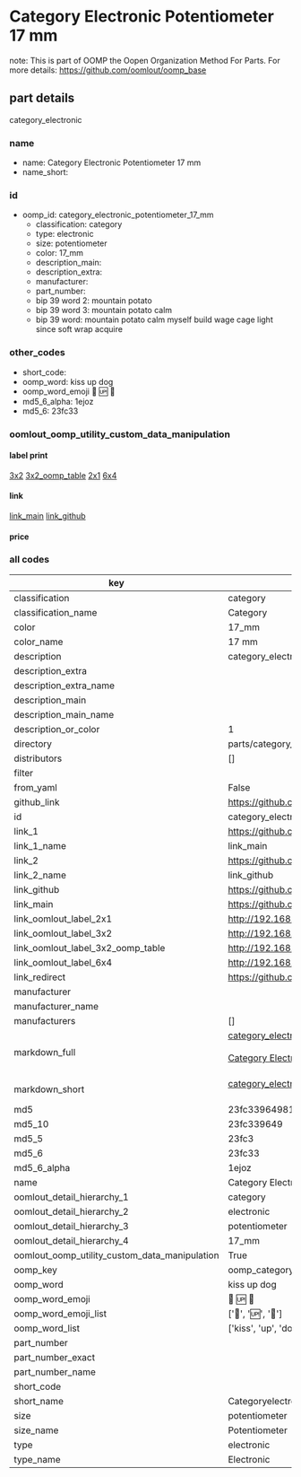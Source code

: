 # Category Electronic Potentiometer 17 mm  

note: This is part of OOMP the Oopen Organization Method For Parts. For more details: https://github.com/oomlout/oomp_base

##  part details
  



category_electronic



### name
* name: Category Electronic Potentiometer 17 mm
* name_short: 
### id
* oomp_id: category_electronic_potentiometer_17_mm
  * classification: category
  * type: electronic
  * size: potentiometer
  * color: 17_mm
  * description_main: 
  * description_extra: 
  * manufacturer: 
  * part_number: 
  * bip 39 word 2: mountain potato
  * bip 39 word 3: mountain potato calm
  * bip 39 word: mountain potato calm myself build wage cage light since soft wrap acquire

### other_codes
* short_code: 
* oomp_word: kiss up dog
* oomp_word_emoji :kiss: :up: :dog:
* md5_6_alpha: 1ejoz
* md5_6: 23fc33






### oomlout_oomp_utility_custom_data_manipulation
#### label print
[3x2](http://192.168.1.245:1112/?label=oomp%201ejoz)
[3x2_oomp_table](http://192.168.1.108:1112/?label=oomp%201ejoz)
[2x1](http://192.168.1.242:1112/?label=oomp%201ejoz)
[6x4](http://192.168.1.55:1112/?label=oomp%201ejoz)    

#### link

[link_main](https://github.com/oomlout/oomlout_oomp_version_1_messy/tree/main/parts/category_electronic_potentiometer_17_mm) [link_github](https://github.com/oomlout/oomlout_oomp_version_1_messy/tree/main/parts/category_electronic_potentiometer_17_mm)                             

#### price







### all codes 
| key | value |  
| --- | --- |  
| classification | category |  
| classification_name | Category |  
| color | 17_mm |  
| color_name | 17 mm |  
| description | category_electronic |  
| description_extra |  |  
| description_extra_name |  |  
| description_main |  |  
| description_main_name |  |  
| description_or_color | 1  |  
| directory | parts/category_electronic_potentiometer_17_mm |  
| distributors | [] |  
| filter |  |  
| from_yaml | False |  
| github_link | https://github.com/oomlout/oomlout_oomp_part_src/tree/main/parts/category_electronic_potentiometer_17_mm |  
| id | category_electronic_potentiometer_17_mm |  
| link_1 | https://github.com/oomlout/oomlout_oomp_version_1_messy/tree/main/parts/category_electronic_potentiometer_17_mm |  
| link_1_name | link_main |  
| link_2 | https://github.com/oomlout/oomlout_oomp_version_1_messy/tree/main/parts/category_electronic_potentiometer_17_mm |  
| link_2_name | link_github |  
| link_github | https://github.com/oomlout/oomlout_oomp_version_1_messy/tree/main/parts/category_electronic_potentiometer_17_mm |  
| link_main | https://github.com/oomlout/oomlout_oomp_version_1_messy/tree/main/parts/category_electronic_potentiometer_17_mm |  
| link_oomlout_label_2x1 | http://192.168.1.242:1112/?label=oomp%201ejoz |  
| link_oomlout_label_3x2 | http://192.168.1.245:1112/?label=oomp%201ejoz |  
| link_oomlout_label_3x2_oomp_table | http://192.168.1.108:1112/?label=oomp%201ejoz |  
| link_oomlout_label_6x4 | http://192.168.1.55:1112/?label=oomp%201ejoz |  
| link_redirect | https://github.com/oomlout/oomlout_oomp_version_1_messy/tree/main/parts/category_electronic_potentiometer_17_mm |  
| manufacturer |  |  
| manufacturer_name |  |  
| manufacturers | [] |  
| markdown_full | [category_electronic_potentiometer_17_mm](none)<br>[](none)<br>[Category Electronic Potentiometer 17 Mm](none)<br><br> |  
| markdown_short | [category_electronic_potentiometer_17_mm](none)<br><br> |  
| md5 | 23fc339649818407d88ee924412a3484 |  
| md5_10 | 23fc339649 |  
| md5_5 | 23fc3 |  
| md5_6 | 23fc33 |  
| md5_6_alpha | 1ejoz |  
| name | Category Electronic Potentiometer 17 mm |  
| oomlout_detail_hierarchy_1 | category |  
| oomlout_detail_hierarchy_2 | electronic |  
| oomlout_detail_hierarchy_3 | potentiometer |  
| oomlout_detail_hierarchy_4 | 17_mm |  
| oomlout_oomp_utility_custom_data_manipulation | True |  
| oomp_key | oomp_category_electronic_potentiometer_17_mm |  
| oomp_word | kiss up dog |  
| oomp_word_emoji | :kiss: :up: :dog: |  
| oomp_word_emoji_list | [':kiss:', ':up:', ':dog:'] |  
| oomp_word_list | ['kiss', 'up', 'dog'] |  
| part_number |  |  
| part_number_exact |  |  
| part_number_name |  |  
| short_code |  |  
| short_name | Categoryelectronic |  
| size | potentiometer |  
| size_name | Potentiometer |  
| type | electronic |  
| type_name | Electronic |  
